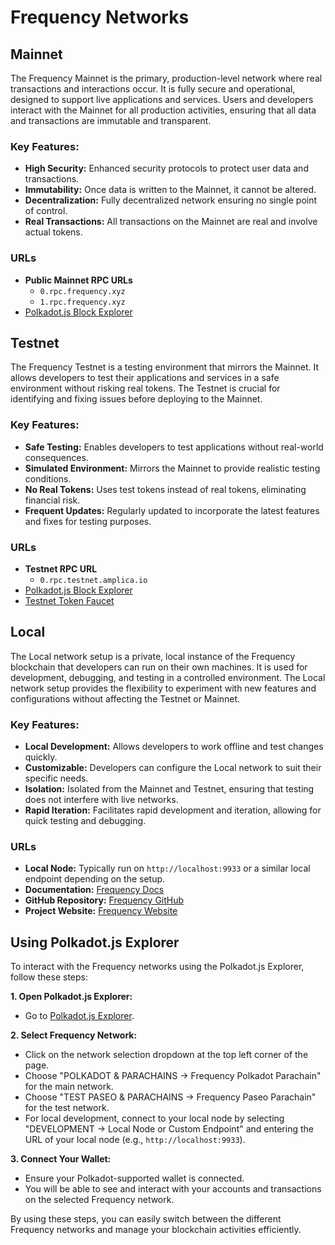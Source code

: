 # Frequency Networks

## **Mainnet**

The Frequency Mainnet is the primary, production-level network where real transactions and interactions occur. It is fully secure and operational, designed to support live applications and services. Users and developers interact with the Mainnet for all production activities, ensuring that all data and transactions are immutable and transparent.

### Key Features:

- **High Security:** Enhanced security protocols to protect user data and transactions.
- **Immutability:** Once data is written to the Mainnet, it cannot be altered.
- **Decentralization:** Fully decentralized network ensuring no single point of control.
- **Real Transactions:** All transactions on the Mainnet are real and involve actual tokens.

### URLs

- **Public Mainnet RPC URLs**
  - `0.rpc.frequency.xyz`
  - `1.rpc.frequency.xyz`
- [Polkadot.js Block Explorer](https://polkadot.js.org/apps/?rpc=wss%3A%2F%2F1.rpc.frequency.xyz#/explorer)

## **Testnet**

The Frequency Testnet is a testing environment that mirrors the Mainnet. It allows developers to test their applications and services in a safe environment without risking real tokens. The Testnet is crucial for identifying and fixing issues before deploying to the Mainnet.

### Key Features:

- **Safe Testing:** Enables developers to test applications without real-world consequences.
- **Simulated Environment:** Mirrors the Mainnet to provide realistic testing conditions.
- **No Real Tokens:** Uses test tokens instead of real tokens, eliminating financial risk.
- **Frequent Updates:** Regularly updated to incorporate the latest features and fixes for testing purposes.

### URLs

- **Testnet RPC URL**
  - `0.rpc.testnet.amplica.io`
- [Polkadot.js Block Explorer](https://polkadot.js.org/apps/?rpc=wss%3A%2F%2F0.rpc.testnet.amplica.io#/explorer)
- [Testnet Token Faucet](https://faucet.testnet.frequency.xyz)

## **Local**

The Local network setup is a private, local instance of the Frequency blockchain that developers can run on their own machines. It is used for development, debugging, and testing in a controlled environment. The Local network setup provides the flexibility to experiment with new features and configurations without affecting the Testnet or Mainnet.

### Key Features:

- **Local Development:** Allows developers to work offline and test changes quickly.
- **Customizable:** Developers can configure the Local network to suit their specific needs.
- **Isolation:** Isolated from the Mainnet and Testnet, ensuring that testing does not interfere with live networks.
- **Rapid Iteration:** Facilitates rapid development and iteration, allowing for quick testing and debugging.

### URLs

- **Local Node:** Typically run on `http://localhost:9933` or a similar local endpoint depending on the setup.
- **Documentation:** [Frequency Docs](https://docs.frequency.xyz/)
- **GitHub Repository:** [Frequency GitHub](https://github.com/frequency-chain/frequency)
- **Project Website:** [Frequency Website](https://www.frequency.xyz/)

## **Using Polkadot.js Explorer**

To interact with the Frequency networks using the Polkadot.js Explorer, follow these steps:

**1. Open Polkadot.js Explorer:**

   - Go to [Polkadot.js Explorer](https://polkadot.js.org/apps/#/explorer).

**2. Select Frequency Network:**

   - Click on the network selection dropdown at the top left corner of the page.
   - Choose "POLKADOT & PARACHAINS -> Frequency Polkadot Parachain" for the main network.
   - Choose "TEST PASEO & PARACHAINS -> Frequency Paseo Parachain" for the test network.
   - For local development, connect to your local node by selecting "DEVELOPMENT -> Local Node or Custom Endpoint" and entering the URL of your local node (e.g., `http://localhost:9933`).

**3. Connect Your Wallet:**
   - Ensure your Polkadot-supported wallet is connected.
   - You will be able to see and interact with your accounts and transactions on the selected Frequency network.

By using these steps, you can easily switch between the different Frequency networks and manage your blockchain activities efficiently.
